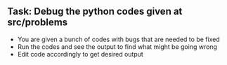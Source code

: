 ## Task: Debug the python codes given at src/problems

- You are given a bunch of codes with bugs that are needed to be fixed
- Run the codes and see the output to find what might be going wrong
- Edit code accordingly to get desired output
